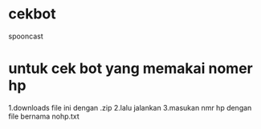 # cekbot
spooncast
# untuk cek bot yang memakai nomer hp
1.downloads file ini dengan .zip 
2.lalu jalankan 
3.masukan nmr hp dengan file bernama nohp.txt
